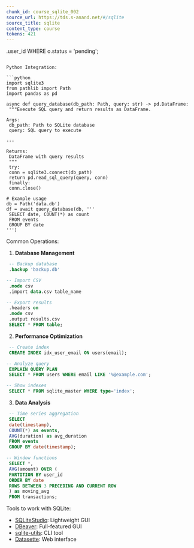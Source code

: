 ```yaml
---
chunk_id: course_sqlite_002
source_url: https://tds.s-anand.net/#/sqlite
source_title: sqlite
content_type: course
tokens: 421
---
```


.user_id
WHERE o.status = 'pending';
```

Python Integration:

```python
import sqlite3
from pathlib import Path
import pandas as pd

async def query_database(db_path: Path, query: str) -> pd.DataFrame:
 """Execute SQL query and return results as DataFrame.

Args:
 db_path: Path to SQLite database
 query: SQL query to execute

---

Returns:
 DataFrame with query results
 """
 try:
 conn = sqlite3.connect(db_path)
 return pd.read_sql_query(query, conn)
 finally:
 conn.close()

# Example usage
db = Path('data.db')
df = await query_database(db, '''
 SELECT date, COUNT(*) as count
 FROM events
 GROUP BY date
''')
```

Common Operations:

1. **Database Management**

```sql
 -- Backup database
 .backup 'backup.db'

-- Import CSV
 .mode csv
 .import data.csv table_name

-- Export results
 .headers on
 .mode csv
 .output results.csv
 SELECT * FROM table;
 ```

2. **Performance Optimization**

```sql
 -- Create index
 CREATE INDEX idx_user_email ON users(email);

-- Analyze query
 EXPLAIN QUERY PLAN
 SELECT * FROM users WHERE email LIKE '%@example.com';

-- Show indexes
 SELECT * FROM sqlite_master WHERE type='index';
 ```

3. **Data Analysis**

```sql
 -- Time series aggregation
 SELECT
 date(timestamp),
 COUNT(*) as events,
 AVG(duration) as avg_duration
 FROM events
 GROUP BY date(timestamp);

-- Window functions
 SELECT *,
 AVG(amount) OVER (
 PARTITION BY user_id
 ORDER BY date
 ROWS BETWEEN 3 PRECEDING AND CURRENT ROW
 ) as moving_avg
 FROM transactions;
 ```

Tools to work with SQLite:

- [SQLiteStudio](https://sqlitestudio.pl/): Lightweight GUI
- [DBeaver](https://dbeaver.io/): Full-featured GUI
- [sqlite-utils](https://sqlite-utils.datasette.io/): CLI tool
- [Datasette](https://datasette.io/): Web interface
